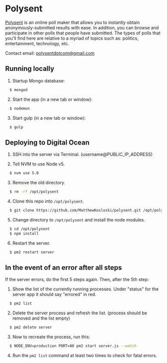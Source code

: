 # Polysent

[Polysent](http://polysent.com/) is an online poll maker that allows you to instantly obtain anonymously-submitted results with ease. In addition, you can browse and participate in other polls that people have submitted. The types of polls that you'll find here are relative to a myriad of topics such as: politics, entertainment, technology, etc.

Contact email: polysentdotcom@gmail.com

## Running locally

1. Startup Mongo database:


```sh
  $ mongod
```

2. Start the app (in a new tab or window):


```sh
  $ nodemon
```

3. Start gulp (in a new tab or window):


```sh
  $ gulp
```

## Deploying to Digital Ocean

1. SSH into the server via Terminal. (username@PUBLIC_IP_ADDRESS)

2. Tell NVM to use Node v5.


```sh
  $ nvm use 5.0
```

3. Remove the old directory.


```sh
  $ rm -rf /opt/polysent
```

4. Clone this repo into `/opt/polysent`.


```sh
  $ git clone https://github.com/MatthewKosloski/polysent.git /opt/polysent
```

5. Change directory to `/opt/polysent` and install the node modules.


```sh
  $ cd /opt/polysent
  $ npm install
```

6. Restart the server.


```sh
  $ pm2 restart server
```

## In the event of an error after all steps

If the server errors, do the first 5 steps again. Then, after the 5th step:

1. Show the list of the currently running processes. Under "status" for the server app it should say "errored" in red.


```sh
  $ pm2 list
```

2. Delete the server process and refresh the list. (process should be removed and the list empty)


```sh
  $ pm2 delete server
```

3. Now to recreate the process, run this:


```sh
  $ NODE_ENV=production PORT=80 pm2 start server.js --watch
```

4. Run the `pm2 list` command at least two times to check for fatal errors.
